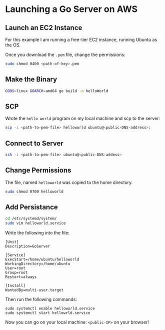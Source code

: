 <!-- markdownlint-disable -->

# Launching a Go Server on AWS

<h2>Launch an EC2 Instance</h2>

For this example I am running a free-tier EC2 instance, running Ubuntu as the OS.

Once you download the `.pem` file, change the permissions:

```bash
sudo chmod 0400 <path-of-key>.pem
```

<h2>Make the Binary</h2>

```bash
GOOS=linux GOARCH=amd64 go build -o helloWorld
```

<h2>SCP</h2>

Wrote the `hello world` program on my local machine and scp to the server:

```bash
scp -i <path-to-pem-file> helloworld ubuntu@<public-DNS-address>:
```

<h2>Connect to Server</h2>

```bash
ssh -i <path-to-pem-file> ubuntu@<public-DNS-addess>
```

<h2>Change Permissions</h2>

The file, named `helloworld` was copied to the home directory.

```bash
sudo chmod 0700 helloworld
```

<h2>Add Persistance</h2>

```bash
cd /etc/systemd/system/
sudo vim helloworld.service
```

Write the following into the file:

```
[Unit]
Description=GoServer

[Service]
ExecStart=/home/ubuntu/helloworld
WorkingDirectory=/home/ubuntu
User=root
Group=root
Restart=always

[Install]
WantedBy=multi-user.target
```

Then run the following commands:

```
sudo systemctl enable helloworld.service
sudo systemctl start hellowrld.service
```

Now you can go on your local machine: `<public-IP>` on your browser!
